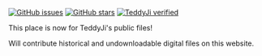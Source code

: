 [![GitHub issues](https://img.shields.io/github/issues/TeddyJi/TeddyJiArchive?color=blue?style=plastic)](https://github.com/TeddyJi/TeddyJiArchive/issues)
[![GitHub stars](https://img.shields.io/github/stars/TeddyJi/TeddyJiArchive?color=yellow?style=plastic)](https://github.com/TeddyJi/TeddyJiArchive/stargazers)
[![TeddyJi verified](https://img.shields.io/badge/verified-%E2%9C%94%EF%B8%8FTeddyJi-brightgreen?style=plastic?logo=Bilibili)](https://space.bilibili.com/248524564)

This place is now for TeddyJi's public files!

Will contribute historical and undownloadable digital files on this website.
